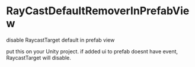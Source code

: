 # RayCastDefaultRemoverInPrefabView
disable RaycastTarget default in prefab view

put this on your Unity project.
if added ui to prefab doesnt have event, RaycastTarget will disable.
